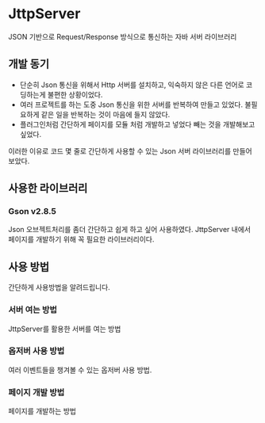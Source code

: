 # JttpServer
JSON 기반으로 Request/Response 방식으로 통신하는 자바 서버 라이브러리

## 개발 동기
- 단순히 Json 통신을 위해서 Http 서버를 설치하고, 익숙하지 않은 다른 언어로 코딩하는게 불편한 상황이었다.
- 여러 프로젝트를 하는 도중 Json 통신을 위한 서버를 반복하여 만들고 있었다. 불필요하게 같은 일을 반복하는 것이 마음에 들지 않았다.
- 플러그인처럼 간단하게 페이지를 모듈 처럼 개발하고 넣었다 빼는 것을 개발해보고 싶었다.

이러한 이유로 코드 몇 줄로 간단하게 사용할 수 있는 Json 서버 라이브러리를 만들어보았다.

## 사용한 라이브러리
### Gson v2.8.5
Json 오브젝트처리를 좀더 간단하고 쉽게 하고 싶어 사용하였다.
JttpServer 내에서 페이지를 개발하기 위해 꼭 필요한 라이브러리이다.

## 사용 방법
간단하게 사용방법을 알려드립니다.
### 서버 여는 방법
JttpServer를 활용한 서버를 여는 방법
### 옵저버 사용 방법
여러 이벤트들을 챙겨볼 수 있는 옵저버 사용 방법.
### 페이지 개발 방법
페이지를 개발하는 방법


